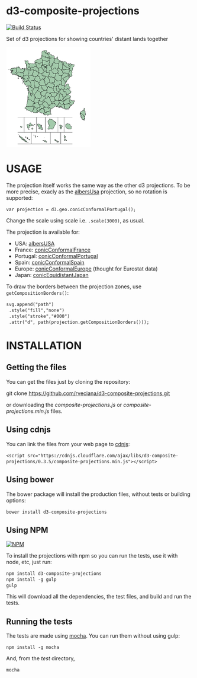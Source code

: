 # d3-composite-projections

[![Build Status](https://travis-ci.org/rveciana/d3-composite-projections.svg?branch=master)](https://travis-ci.org/rveciana/d3-composite-projections)

Set of d3 projections for showing countries' distant lands together

![conicConformalFrance](/src/conicConformalFrance.png "Conic Conformal France example")

USAGE
=====

The projection itself works the same way as the other d3 projections. To be more precise, exacly as the [albersUsa](https://github.com/mbostock/d3/wiki/Geo-Projections#albersUsa) projection, so no rotation is supported:

    var projection = d3.geo.conicConformalPortugal();

Change the scale using scale i.e. `.scale(3000)`, as usual.

The projection is available for:

* USA: [albersUSA](http://bl.ocks.org/rveciana/170a76b8dc1f9cfd8b2d)
* France: [conicConformalFrance](http://bl.ocks.org/rveciana/02eb5b83848e0b06fa8e)
* Portugal: [conicConformalPortugal](http://bl.ocks.org/rveciana/aec08199d43759e98afe)
* Spain: [conicConformalSpain](http://bl.ocks.org/rveciana/472b7749352554ca4b68)
* Europe: [conicConformalEurope](http://bl.ocks.org/rveciana/4bcc5750c776c22ffda6) (thought for Eurostat data)
* Japan: [conicEquidistantJapan](http://bl.ocks.org/rveciana/72987a139a9886ed6a87)

To draw the borders between the projection zones, use `getCompositionBorders()`:

    svg.append("path")
     .style("fill","none")
     .style("stroke","#000")
     .attr("d", path(projection.getCompositionBorders()));

INSTALLATION
============

Getting the files
-----------------

You can get the files just by cloning the repository:

  git clone https://github.com/rveciana/d3-composite-projections.git

or downloading the *composite-projections.js* or *composite-projections.min.js* files.

Using cdnjs
-----------

You can link the files from your web page to [cdnjs](https://cdnjs.com/libraries/d3-composite-projections):

    <script src="https://cdnjs.cloudflare.com/ajax/libs/d3-composite-projections/0.3.5/composite-projections.min.js"></script>

Using bower
-----------

The bower package will install the production files, without tests or building options:

    bower install d3-composite-projections

Using NPM
---------

[![NPM](https://nodei.co/npm/d3-composite-projections.png?downloads=true&stars=true)](https://nodei.co/npm/d3-composite-projections/)

To install the projections with npm so you can run the tests, use it with node, etc, just run:

    npm install d3-composite-projections
    npm install -g gulp
    gulp

This will download all the dependencies, the test files, and build and run the tests.

Running the tests
-----------------

The tests are made using [mocha](https://github.com/mochajs/mocha). You can run them without using gulp:

    npm install -g mocha

And, from the *test* directory,

    mocha
